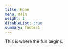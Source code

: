 ```yaml
---
title: Home
menu: main
weight: 1
disableList: true
summary: foobar1
---
```


This is where the fun begins.
